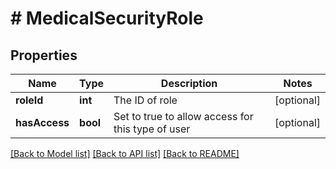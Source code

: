 # # MedicalSecurityRole

## Properties

Name | Type | Description | Notes
------------ | ------------- | ------------- | -------------
**roleId** | **int** | The ID of role | [optional]
**hasAccess** | **bool** | Set to true to allow access for this type of user | [optional]

[[Back to Model list]](../../README.md#models) [[Back to API list]](../../README.md#endpoints) [[Back to README]](../../README.md)
